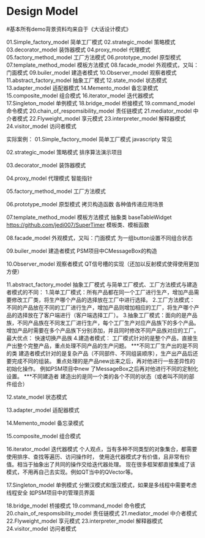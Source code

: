 # Design Model

#基本所有demo背景资料均来自于《大话设计模式》

01.Simple_factory_model           简单工厂模式
02.strategic_model                策略模式
03.decorator_model                装饰器模式
04.proxy_model                    代理模式
05.factory_method_model           工厂方法模式
06.prototype_model                原型模式
07.template_method_model          模板方法模式
08.facade_model                   外观模式，又叫：门面模式
09.builer_model                   建造者模式
10.Observer_model                 观察者模式
11.abstract_factory_model         抽象工厂模式
12.state_model                    状态模式
13.adapter_model                  适配器模式
14.Memento_model                  备忘录模式
15.composite_model                组合模式
16.iterator_model                 迭代器模式
17.Singleton_model                单例模式
18.bridge_model                   桥接模式
19.command_model                  命令模式
20.chain_of_respomsibility_model  责任链模式
21.mediator_model                 中介者模式
22.Flyweight_model                享元模式
23.interpreter_model              解释器模式
24.visitor_model                  访问者模式


实际案例：
01.Simple_factory_model  简单工厂模式
	javascripty 常见
	
02.strategic_model       策略模式
	排序算法演示项目
	
03.decorator_model       装饰器模式

04.proxy_model           代理模式
	智能指针

05.factory_method_model  工厂方法模式

06.prototype_model       原型模式
	拷贝构造函数
	各种值传递应用场景
	
07.template_method_model 模板方法模式
	抽象类
	baseTableWidget
	https://github.com/jedi007/SuperTimer
	模板类、模板函数
	
08.facade_model          外观模式，又叫：门面模式
	为一组button设置不同组合状态
	
09.builer_model          建造者模式
	PSM项目中CMessageBox的构造
	
10.Observer_model        观察者模式
	QT信号槽的实现（还加以反射模式使得使用更加方便）
	
11.abstract_factory_model 抽象工厂模式
	与简单工厂模式、工厂方法模式与建造者模式的不同：
	1.简单工厂模式：所有产品都在同一个工厂进行生产，增加产品需要修改工厂类，将生产哪个产品的选择放在工厂中进行选择。
	2.工厂方法模式：不同的产品放在不同的工厂进行生产，增加产品则增加相应的工厂，将生产哪个产品的选择放在了客户端进行（客户端选择工厂）。
	3.抽象工厂模式：面向的是产品族，不同产品族在不同发工厂进行生产，每个工厂生产对应产品族下的多个产品。
					增加产品时需要在多个产品族下分别添加，并且同时修改不同产品族对应的工厂。
					最大优点： 快速切换产品族
	4.建造者模式：  工厂模式针对的是整个产品，直接生产出整个完整产品，重点处理不同产品的生产问题。
							***不同工厂生产出的是不同的类
					建造者模式针对的是复杂产品（不同部件、不同组装顺序），生产出产品后还要完成不同的组装。
						  重点处理的是产品new出来之后，再对他进行一些差异性的初始化操作。
						  例如PSM项目中new 了MessageBox之后再对他进行不同的定制化设置。
						    ***不同建造者 建造出的是同一个类的各个不同的状态（或者叫不同的部件组合）
					
12.state_model            状态模式

13.adapter_model          适配器模式

14.Memento_model          备忘录模式

15.composite_model        组合模式

16.iterator_model         迭代器模式	
	个人观点，当有多种不同类型的对象集合，都需要使用排序、查找等遍历、访问操作时，
	使用迭代器模式才有价值，且非常有价值。相当于抽象出了共同的操作交给迭代器处理。
	现在很多框架都直接集成了该模式，不用再自己去实现。例如QT当中的QVector等。
	
17.Singleton_model        单例模式
	分懒汉模式和饿汉模式，如果是多线程中需要考虑线程安全
	如PSM项目中的管理员界面
	
18.bridge_model                   桥接模式
19.command_model                  命令模式
20.chain_of_respomsibility_model  责任链模式
21.mediator_model                 中介者模式
22.Flyweight_model                享元模式
23.interpreter_model              解释器模式
24.visitor_model                  访问者模式